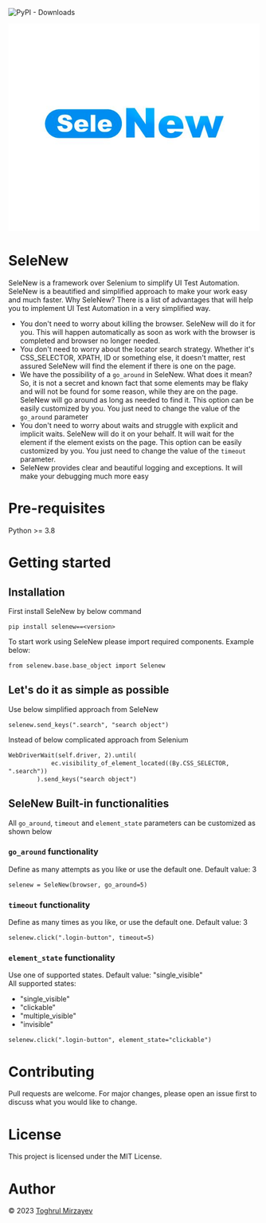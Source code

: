 ![PyPI - Downloads](https://img.shields.io/pypi/dm/selenew)

![SeleNew Logo](images/selenew.JPG)
# SeleNew
SeleNew is a framework over Selenium to simplify UI Test Automation. \
SeleNew is a beautified and simplified approach to make your work easy and much faster. 
Why SeleNew? There is a list of advantages that will help you to implement UI Test Automation in a very simplified way. 

* You don't need to worry about killing the browser. SeleNew will do it for you. This will happen automatically as soon as work with the browser is completed and browser no longer needed. 
* You don't need to worry about the locator search strategy. Whether it's CSS_SELECTOR, XPATH, ID or something else, it doesn't matter, rest assured SeleNew will find the element if there is one on the page.
* We have the possibility of a `go_around` in SeleNew. What does it mean? So, it is not a secret and known fact that some elements may be flaky and will not be found for some reason, while they are on the page. SeleNew will go around as long as needed to find it. This option can be easily customized by you. You just need to change the value of the `go_around` parameter
* You don't need to worry about waits and struggle with explicit and implicit waits. SeleNew will do it on your behalf. It will wait for the element if the element exists on the page. This option can be easily customized by you. You just need to change the value of the `timeout` parameter.
* SeleNew provides clear and beautiful logging and exceptions. It will make your debugging much more easy

# Pre-requisites

Python >= 3.8

# Getting started

## Installation

First install SeleNew by below command
```
pip install selenew==<version>
```

To start work using SeleNew please import required components. Example below:
```
from selenew.base.base_object import Selenew
```

## Let's do it as simple as possible

Use below simplified approach from SeleNew
```
selenew.send_keys(".search", "search object")
```

Instead of below complicated approach from Selenium
```
WebDriverWait(self.driver, 2).until(
            ec.visibility_of_element_located((By.CSS_SELECTOR, ".search"))
        ).send_keys("search object")
```

## SeleNew Built-in functionalities
All `go_around`, `timeout` and `element_state` parameters can be customized as shown below

### `go_around` functionality
Define as many attempts as you like or use the default one. Default value: 3
```
selenew = SeleNew(browser, go_around=5)
```

### `timeout` functionality
Define as many times as you like, or use the default one. Default value: 3
```
selenew.click(".login-button", timeout=5)
```

### `element_state` functionality
Use one of supported states. Default value: "single_visible" \
All supported states:
* "single_visible"
* "clickable"
* "multiple_visible"
* "invisible"
```
selenew.click(".login-button", element_state="clickable")
```

# Contributing
Pull requests are welcome. For major changes, please open an issue first to discuss what you would like to change.

# License
This project is licensed under the MIT License.

# Author
© 2023 [Toghrul Mirzayev](https://github.com/ToghrulMirzayev)
